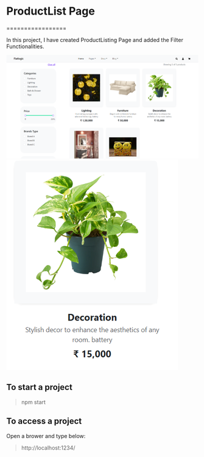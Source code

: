 # ProductList Page

=================

In this project, I have created ProductListing Page and added the Filter Functionalities.

![](https://github.com/Nikitadhonnar16/productlist/blob/main/images/desktop_view.png)
![](https://github.com/Nikitadhonnar16/productlist/blob/main/images/mobile_view.png)

## To start a project

> npm start

## To access a project

Open a brower and type below:

> http://localhost:1234/
